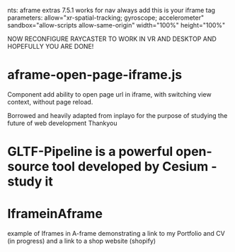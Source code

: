 

nts: aframe extras 7.5.1 works for nav
always add this is your iframe tag parameters:
allow="xr-spatial-tracking; gyroscope; accelerometer" 
                 sandbox="allow-scripts allow-same-origin"
                width="100%" height="100%"

NOW RECONFIGURE RAYCASTER TO WORK IN VR AND DESKTOP AND HOPEFULLY YOU ARE DONE!

# aframe-open-page-iframe.js

Component add ability to open page url in iframe, 
with switching view context, without page reload.

Borrowed and heavily adapted from inplayo for the purpose of studying
the future of web development Thankyou 

GLTF-Pipeline is a powerful open-source tool developed by Cesium - study it
=======
# IframeinAframe
example of Iframes in A-frame demonstrating a link to my Portfolio and CV (in progress) and a link to a shop website (shopify)
